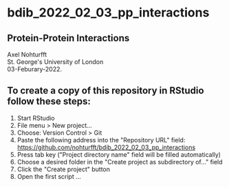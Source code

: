 # bdib_2022_02_03_pp_interactions

## Protein-Protein Interactions

Axel Nohturfft  
St. George's University of London  
03-Feburary-2022. 

## To create a copy of this repository in RStudio follow these steps:  

1. Start RStudio  
2. File menu > New project...  
3. Choose: Version Control > Git  
4. Paste the following address into the "Repository URL" field: https://github.com/nohturfft/bdib_2022_02_03_pp_interactions  
5. Press tab key ("Project directory name" field will be filled automatically)  
6. Choose a desired folder in the "Create project as subdirectory of..." field  
7. Click the "Create project" button  
8. Open the first script ...

